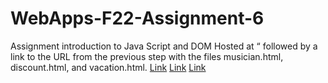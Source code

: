 # WebApps-F22-Assignment-6
Assignment introduction to Java Script and DOM
Hosted at “ followed by a link to the URL from the 
previous step with the files musician.html, discount.html, and vacation.html. [Link](https://44-563-web-apps-f22.github.io/44563-webapps-assignment-6-jayachandranarala/musician.html)
[Link](https://44-563-web-apps-f22.github.io/44563-webapps-assignment-6-jayachandranarala/Discount.html)
[Link](https://44-563-web-apps-f22.github.io/44563-webapps-assignment-6-jayachandranarala/vacation.html)